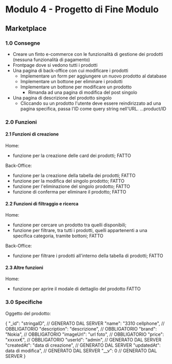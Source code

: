 # Modulo 4 - Progetto di Fine Modulo

## Marketplace

### 1.0 Consegne

- Creare un finto e-commerce con le funzionalità di gestione dei prodotti (nessuna funzionalità di pagamento)
- Frontpage dove si vedono tutti i prodotti
- Una pagina di back-office con cui modificare i prodotti
  - Implementare un form per aggiungere un nuovo prodotto al database
  - Implementare un bottone per eliminare i prodotti
  - Implementare un bottone per modificare un prodotto
    - Rimanda ad una pagina di modifica del post singolo
- Una pagina di descrizione del prodotto singolo
  - Cliccando su un prodotto l'utente deve essere reindirizzato ad una pagina specifica, passa l'ID come query string nell'URL.
    ...product/ID

### 2.0 Funzioni

#### 2.1 Funzioni di creazione

Home:

- funzione per la creazione delle card dei prodotti; FATTO

Back-Office:

- funzione per la creazione della tabella dei prodotti; FATTO
- funzione per la modifica del singolo prodotto; FATTO
- funzione per l'eliminazione del singolo prodotto; FATTO
- funzione di conferma per eliminare il prodotto; FATTO

#### 2.2 Funzioni di filtraggio e ricerca

Home:

- funzione per cercare un prodotto tra quelli disponibili;
- funzione per filtrare, tra tutti i prodotti, quelli appartenenti a una specifica categoria, tramite bottoni; FATTO

Back-Office:

- funzione per filtrare i prodotti all'interno della tabella di prodotti; FATTO

#### 2.3 Altre funzioni

Home:

- funzione per aprire il modale di dettaglio del prodotto FATTO

### 3.0 Specifiche

Oggetto del prodotto:

{
    "_id": "stringaID",                     // GENERATO DAL SERVER
    "name": "3310 cellphone",               // OBBLIGATORIO
    "description": "descrizione",           // OBBLIGATORIO
    "brand": "Nokia",                       // OBBLIGATORIO
    "imageUrl": "url foto",                 // OBBLIGATORIO
    "price": "xxxxx€",                      // OBBLIGATORIO
    "userId": "admin",                      // GENERATO DAL SERVER
    "createdAt": "data di creazione",       // GENERATO DAL SERVER
    "updatedAt": data di modifica",         // GENERATO DAL SERVER
    "__v": 0                                // GENERATO DAL SERVER
}

